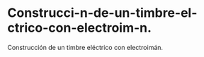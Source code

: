 # Construcci-n-de-un-timbre-el-ctrico-con-electroim-n.
Construcción de un timbre eléctrico con electroimán.
